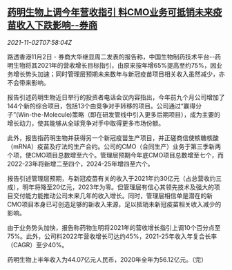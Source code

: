 <!--1635840062000-->
[药明生物上调今年营收指引 料CMO业务可抵销未来疫苗收入下跌影响--券商](https://cn.reuters.com/article/wuxi-biologics-resf-cmo-vaccine-1102-idCNKBS2HN0UX)
------

<div><i>2021-11-02T07:58:04Z</i></div><p>路透香港11月2日 - 券商大华继显周二发表的报告称，中国生物制药技术平台--药明生物将其2021年的营收增长目标指引，由原来按年增65%提高至约75%，因业务增长势头加速；同时管理层预期未来数年与新冠疫苗项目相关收入虽然减少，亦不会带来影响。</p><p>报告引述药明生物近日举行的投资者电话会议内容指出，今年前九个月公司增加了144个新的综合项目，包括13个由竞争对手转移的项目。公司通过“赢得分子”(Win-the-Molecule)策略（即在研发管线中引入更多后期项目），成为主要的增长动力，使其能够从全球竞争对手中取得更多市场份额。</p><p>此外，报告指药明生物并获得另一个新冠疫苗生产项目，并正磋商信使核糖核酸（mRNA）疫苗及疗法的生产合约。公司的CMO（合同生产）业务于第三季新两个项，使CMO项目总数增至六个。管理层预期今年底CMO项目总数增至七个，而2022-23年将新增二至四个，2024-25年增四至六个。</p><p>报告引述管理层预期，与新冠疫苗有关的收入于2021年约30亿元（占总营收约三成），明年将降至20亿元，2023年为零。但管理层有信心其领先技术及强大的项目交付能力能推动公司未来几年的收入增长。同时，管理层相信单是潜在的新CMO项目本身已可创造足够的新收入来源，足以抵销未新冠疫苗相关收入减少的影响。</p><p>由于业务势头加快，报告称药物生明将2021年的营收增长指引上调10个百分点至75%。此外，公司料2022年营收增长可达约45%，2021-25年收入年复合长率（CAGR）至少40%。</p><p>药明生物上半年收入为44.07亿元人民币，2020年全年为56.12亿元。（完）</p>
